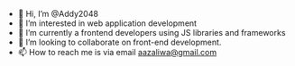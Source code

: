 - 👋 Hi, I’m @Addy2048
- 👀 I’m interested in web application development
- 🌱 I’m currently a frontend developers using JS libraries and frameworks
- 💞️ I’m looking to collaborate on front-end development.
- 📫 How to reach me is via email aazaliwa@gmail.com

<!---
Addy2048/Addy2048 is a ✨ special ✨ repository because its `README.md` (this file) appears on your GitHub profile.
You can click the Preview link to take a look at your changes.
--->
